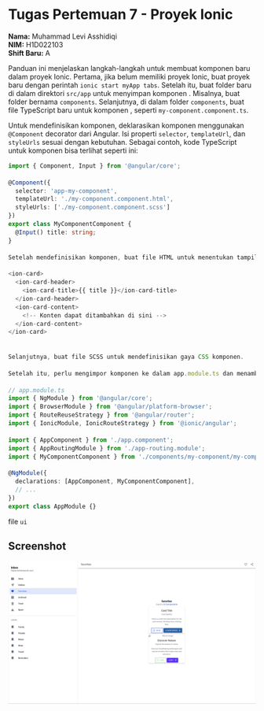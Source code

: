 # Tugas Pertemuan 7 - Proyek Ionic

**Nama:** Muhammad Levi Asshidiqi  
**NIM:** H1D022103  
**Shift Baru:** A  

Panduan ini menjelaskan langkah-langkah untuk membuat komponen baru dalam proyek Ionic. Pertama, jika  belum memiliki proyek Ionic, buat proyek baru dengan perintah `ionic start myApp tabs`. Setelah itu, buat folder baru di dalam direktori `src/app` untuk menyimpan komponen . Misalnya, buat folder bernama `components`. Selanjutnya, di dalam folder `components`, buat file TypeScript baru untuk komponen , seperti `my-component.component.ts`.

Untuk mendefinisikan komponen, deklarasikan komponen  menggunakan `@Component` decorator dari Angular. Isi properti `selector`, `templateUrl`, dan `styleUrls` sesuai dengan kebutuhan. Sebagai contoh, kode TypeScript untuk komponen bisa terlihat seperti ini:

```typescript
import { Component, Input } from '@angular/core';

@Component({
  selector: 'app-my-component',
  templateUrl: './my-component.component.html',
  styleUrls: ['./my-component.component.scss']
})
export class MyComponentComponent {
  @Input() title: string;
}

Setelah mendefinisikan komponen, buat file HTML untuk menentukan tampilan komponen . dapat menggunakan sintaksis templating Angular di sini. Berikut adalah contoh template HTML untuk komponen 

<ion-card>
  <ion-card-header>
    <ion-card-title>{{ title }}</ion-card-title>
  </ion-card-header>
  <ion-card-content>
    <!-- Konten dapat ditambahkan di sini -->
  </ion-card-content>
</ion-card>


Selanjutnya, buat file SCSS untuk mendefinisikan gaya CSS komponen.

Setelah itu, perlu mengimpor komponen ke dalam app.module.ts dan menambahkannya ke dalam array declarations. Berikut adalah contoh bagaimana mengimpor dan mendeklarasikan komponen dalam module:

// app.module.ts
import { NgModule } from '@angular/core';
import { BrowserModule } from '@angular/platform-browser';
import { RouteReuseStrategy } from '@angular/router';
import { IonicModule, IonicRouteStrategy } from '@ionic/angular';

import { AppComponent } from './app.component';
import { AppRoutingModule } from './app-routing.module';
import { MyComponentComponent } from './components/my-component/my-component.component';

@NgModule({
  declarations: [AppComponent, MyComponentComponent],
  // ...
})
export class AppModule {}

```
file `ui`
## Screenshot
![Lampiran ui](ui.png)
